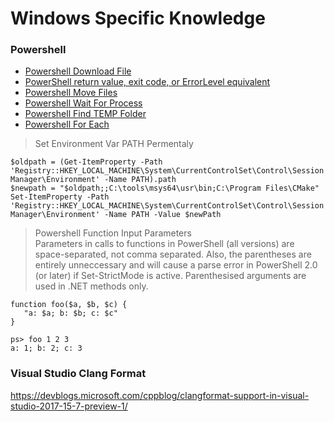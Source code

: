 # Windows Specific Knowledge

### Powershell

- [Powershell Download File](https://blog.jourdant.me/post/3-ways-to-download-files-with-powershell)<br>
- [PowerShell return value, exit code, or ErrorLevel equivalent](https://www.saotn.org/powershell-return-value-exit-code-or-errorlevel-equivalent/)<br>
- [Powershell Move Files](https://dotnet-helpers.com/powershell/how-to-move-files-from-one-location-to-another-location-using-powershell/)<br>
- [Powershell Wait For Process](https://stackoverflow.com/questions/43226877/wait-for-batch-file-to-finish-process-in-powershell-before-executing-other-comma)<br>
- [Powershell Find TEMP Folder](https://devblogs.microsoft.com/scripting/powertip-use-powershell-to-find-the-temp-folder-path/)<br>
- [Powershell For Each](https://docs.microsoft.com/en-us/powershell/module/microsoft.powershell.core/about/about_foreach?view=powershell-6)<br>
> Set Environment Var PATH Permentaly
```
$oldpath = (Get-ItemProperty -Path 'Registry::HKEY_LOCAL_MACHINE\System\CurrentControlSet\Control\Session Manager\Environment' -Name PATH).path
$newpath = "$oldpath;;C:\tools\msys64\usr\bin;C:\Program Files\CMake"
Set-ItemProperty -Path 'Registry::HKEY_LOCAL_MACHINE\System\CurrentControlSet\Control\Session Manager\Environment' -Name PATH -Value $newPath
```
> Powershell Function Input Parameters<br>
Parameters in calls to functions in PowerShell (all versions) are space-separated, not comma separated. Also, the parentheses are entirely unneccessary and will cause a parse error in PowerShell 2.0 (or later) if Set-StrictMode is active. Parenthesised arguments are used in .NET methods only.
```
function foo($a, $b, $c) {
   "a: $a; b: $b; c: $c"
}

ps> foo 1 2 3
a: 1; b: 2; c: 3
```

### Visual Studio Clang Format
https://devblogs.microsoft.com/cppblog/clangformat-support-in-visual-studio-2017-15-7-preview-1/

